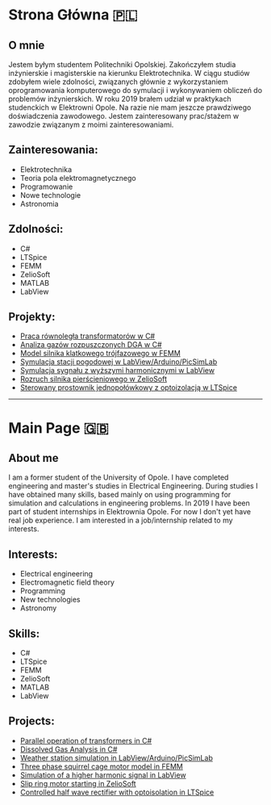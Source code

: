# Strona Główna 🇵🇱
## O mnie
Jestem byłym studentem Politechniki Opolskiej. Zakończyłem studia inżynierskie i magisterskie na kierunku Elektrotechnika. W ciągu studiów zdobyłem wiele zdolności, związanych głównie z wykorzystaniem oprogramowania komputerowego do symulacji i wykonywaniem obliczeń do problemów inżynierskich. W roku 2019 brałem udział w praktykach studenckich w Elektrowni Opole. Na razie nie mam jeszcze prawdziwego doświadczenia zawodowego. Jestem zainteresowany prac/stażem w zawodzie związanym z moimi zainteresowaniami.
## Zainteresowania:
- Elektrotechnika
- Teoria pola elektromagnetycznego
- Programowanie
- Nowe technologie
- Astronomia
## Zdolności:
- C#
- LTSpice
- FEMM
- ZelioSoft
- MATLAB
- LabView
## Projekty:
 - [Praca równoległa transformatorów w C#](https://github.com/Kacper-Hoffman/Parallel-Operation/blob/main/README.md)
 - [Analiza gazów rozpuszczonych DGA w C#](https://github.com/Kacper-Hoffman/Duval-Triangle/blob/main/README.md)
 - [Model silnika klatkowego trójfazowego w FEMM](https://github.com/Kacper-Hoffman/Electrical-Motor/blob/main/README.md)
 - [Symulacja stacji pogodowej w LabView/Arduino/PicSimLab](https://github.com/Kacper-Hoffman/Weather-Station/blob/main/README.md)
 - [Symulacja sygnału z wyższymi harmonicznymi w LabView](https://github.com/Kacper-Hoffman/Signal-Simulation/blob/main/README.md)
 - [Rozruch silnika pierścieniowego w ZelioSoft](https://github.com/Kacper-Hoffman/Motor-Start/blob/main/README.md)
 - [Sterowany prostownik jednopołówkowy z optoizolacją w LTSpice](https://github.com/Kacper-Hoffman/Half-Rectifier/blob/main/README.md)
---
# Main Page 🇬🇧
## About me
I am a former student of the University of Opole. I have completed engineering and master's studies in Electrical Engineering. During studies I have obtained many skills, based mainly on using programming for simulation and calculations in engineering problems. In 2019 I have been part of student internships in Elektrownia Opole. For now I don't yet have real job experience. I am interested in a job/internship related to my interests.
## Interests:
- Electrical engineering
- Electromagnetic field theory
- Programming
- New technologies
- Astronomy
## Skills:
- C#
- LTSpice
- FEMM
- ZelioSoft
- MATLAB
- LabView
## Projects:
- [Parallel operation of transformers in C#](https://github.com/Kacper-Hoffman/Parallel-Operation/blob/main/README.md)
- [Dissolved Gas Analysis in C#](https://github.com/Kacper-Hoffman/Duval-Triangle/blob/main/README.md)
- [Weather station simulation in LabView/Arduino/PicSimLab](https://github.com/Kacper-Hoffman/Weather-Station/blob/main/README.md)
- [Three phase squirrel cage motor model in FEMM](https://github.com/Kacper-Hoffman/Electrical-Motor/blob/main/README.md)
- [Simulation of a higher harmonic signal in LabView](https://github.com/Kacper-Hoffman/Signal-Simulation/blob/main/README.md)
- [Slip ring motor starting in ZelioSoft](https://github.com/Kacper-Hoffman/Motor-Start/blob/main/README.md)
- [Controlled half wave rectifier with optoisolation in LTSpice](https://github.com/Kacper-Hoffman/Half-Rectifier/blob/main/README.md)
